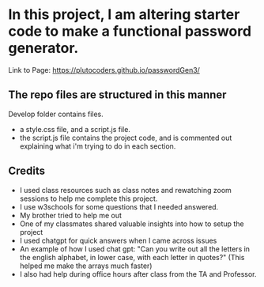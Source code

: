 # In this project, I am altering starter code to make a functional password generator.
Link to Page: https://plutocoders.github.io/passwordGen3/

## The repo files are structured in this manner
Develop folder contains files.
- a style.css file, and a script.js file.
- the script.js file contains the project code, and is commented out explaining what i'm trying to do in each section.

## Credits
- I used class resources such as class notes and rewatching zoom sessions to help me complete this project.
- I use w3schools for some questions that I needed answered.
- My brother tried to help me out
- One of my classmates shared valuable insights into how to setup the project
- I used chatgpt for quick answers when I came across issues
- An example of how I used chat gpt: "Can you write out all the letters in the english alphabet, in lower case, with each letter in quotes?" (This helped me make the arrays much faster)
- I also had help during office hours after class from the TA and Professor.